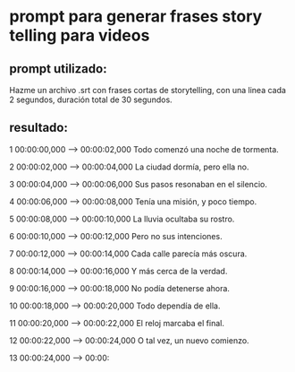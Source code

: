 # prompt para generar frases story telling para videos

## prompt utilizado:

Hazme un archivo .srt con frases cortas de storytelling, con una linea cada 2 segundos, duración total de 30 segundos.

## resultado:

1
00:00:00,000 --> 00:00:02,000
Todo comenzó una noche de tormenta.

2
00:00:02,000 --> 00:00:04,000
La ciudad dormía, pero ella no.

3
00:00:04,000 --> 00:00:06,000
Sus pasos resonaban en el silencio.

4
00:00:06,000 --> 00:00:08,000
Tenía una misión, y poco tiempo.

5
00:00:08,000 --> 00:00:10,000
La lluvia ocultaba su rostro.

6
00:00:10,000 --> 00:00:12,000
Pero no sus intenciones.

7
00:00:12,000 --> 00:00:14,000
Cada calle parecía más oscura.

8
00:00:14,000 --> 00:00:16,000
Y más cerca de la verdad.

9
00:00:16,000 --> 00:00:18,000
No podía detenerse ahora.

10
00:00:18,000 --> 00:00:20,000
Todo dependía de ella.

11
00:00:20,000 --> 00:00:22,000
El reloj marcaba el final.

12
00:00:22,000 --> 00:00:24,000
O tal vez, un nuevo comienzo.

13
00:00:24,000 --> 00:00:
